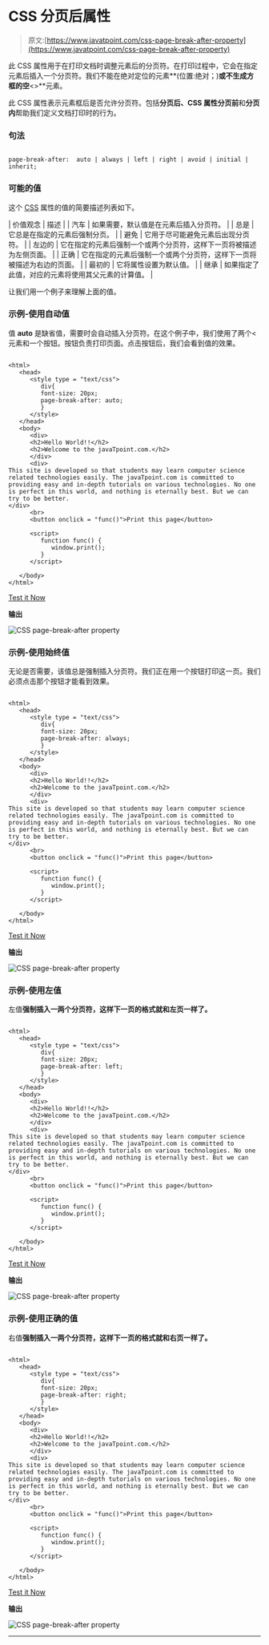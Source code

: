 # CSS 分页后属性

> 原文:[https://www.javatpoint.com/css-page-break-after-property](https://www.javatpoint.com/css-page-break-after-property)

此 CSS 属性用于在打印文档时调整元素后的分页符。在打印过程中，它会在指定元素后插入一个分页符。我们不能在绝对定位的元素**(位置:绝对；)**或不生成方框的空**<>**元素。

此 CSS 属性表示元素框后是否允许分页符。包括**分页后、**CSS 属性**分页前**和**分页内**帮助我们定义文档打印时的行为。

### 句法

```

page-break-after:  auto | always | left | right | avoid | initial | inherit;

```

### 可能的值

这个 [CSS](https://www.javatpoint.com/css-tutorial) 属性的值的简要描述列表如下。

| 价值观念 | 描述 |
| 汽车 | 如果需要，默认值是在元素后插入分页符。 |
| 总是 | 它总是在指定的元素后强制分页。 |
| 避免 | 它用于尽可能避免元素后出现分页符。 |
| 左边的 | 它在指定的元素后强制一个或两个分页符，这样下一页将被描述为左侧页面。 |
| 正确 | 它在指定的元素后强制一个或两个分页符，这样下一页将被描述为右边的页面。 |
| 最初的 | 它将属性设置为默认值。 |
| 继承 | 如果指定了此值，对应的元素将使用其父元素的计算值。 |

让我们用一个例子来理解上面的值。

### 示例-使用自动值

值 **auto** 是缺省值，需要时会自动插入分页符。在这个例子中，我们使用了两个<元素和一个按钮。按钮负责打印页面。点击按钮后，我们会看到值的效果。

```

<html>
   <head> 
      <style type = "text/css">
         div{
		 font-size: 20px;
		 page-break-after: auto;
		 }
      </style>
   </head>
   <body>
      <div>
	  <h2>Hello World!!</h2>
	  <h2>Welcome to the javaTpoint.com.</h2>
      </div>
      <div>
This site is developed so that students may learn computer science related technologies easily. The javaTpoint.com is committed to providing easy and in-depth tutorials on various technologies. No one is perfect in this world, and nothing is eternally best. But we can try to be better.      
</div>
      <br>
      <button onclick = "func()">Print this page</button>

      <script>
         function func() {
            window.print();
         }
      </script>

   </body>
</html>

```

[Test it Now](https://www.javatpoint.com/oprweb/test.jsp?filename=CSSpagebreakafterproperty1)

**输出**

![CSS page-break-after property](../Images/e8b24fcbe7fa3326606f85a03bef14cd.png)

### 示例-使用始终值

无论是否需要，该值总是强制插入分页符。我们正在用一个按钮打印这一页。我们必须点击那个按钮才能看到效果。

```

<html>
   <head> 
      <style type = "text/css">
         div{
		 font-size: 20px;
		 page-break-after: always;
		 }
      </style>
   </head>
   <body>
      <div>
	  <h2>Hello World!!</h2>
	  <h2>Welcome to the javaTpoint.com.</h2>
      </div>
      <div>
This site is developed so that students may learn computer science related technologies easily. The javaTpoint.com is committed to providing easy and in-depth tutorials on various technologies. No one is perfect in this world, and nothing is eternally best. But we can try to be better.      
</div>
      <br>
      <button onclick = "func()">Print this page</button>

      <script>
         function func() {
            window.print();
         }
      </script>

   </body>
</html>

```

[Test it Now](https://www.javatpoint.com/oprweb/test.jsp?filename=CSSpagebreakafterproperty2)

**输出**

![CSS page-break-after property](../Images/6895453bce0f29a32f5ad657a211f711.png)

### 示例-使用左值

左值**强制插入一两个分页符，这样下一页的格式就和左页一样了。**

```

<html>
   <head> 
      <style type = "text/css">
         div{
		 font-size: 20px;
		 page-break-after: left;
		 }
      </style>
   </head>
   <body>
      <div>
	  <h2>Hello World!!</h2>
	  <h2>Welcome to the javaTpoint.com.</h2>
      </div>
      <div>
This site is developed so that students may learn computer science related technologies easily. The javaTpoint.com is committed to providing easy and in-depth tutorials on various technologies. No one is perfect in this world, and nothing is eternally best. But we can try to be better.      
</div>
      <br>
      <button onclick = "func()">Print this page</button>

      <script>
         function func() {
            window.print();
         }
      </script>

   </body>
</html>

```

[Test it Now](https://www.javatpoint.com/oprweb/test.jsp?filename=CSSpagebreakafterproperty3)

**输出**

![CSS page-break-after property](../Images/489ce50d4f1bbeb247da42e7cbafa512.png)

### 示例-使用正确的值

右值**强制插入一两个分页符，这样下一页的格式就和右页一样了。**

```

<html>
   <head> 
      <style type = "text/css">
         div{
		 font-size: 20px;
		 page-break-after: right;
		 }
      </style>
   </head>
   <body>
      <div>
	  <h2>Hello World!!</h2>
	  <h2>Welcome to the javaTpoint.com.</h2>
      </div>
      <div>
This site is developed so that students may learn computer science related technologies easily. The javaTpoint.com is committed to providing easy and in-depth tutorials on various technologies. No one is perfect in this world, and nothing is eternally best. But we can try to be better.      
</div>
      <br>
      <button onclick = "func()">Print this page</button>

      <script>
         function func() {
            window.print();
         }
      </script>

   </body>
</html>

```

[Test it Now](https://www.javatpoint.com/oprweb/test.jsp?filename=CSSpagebreakafterproperty4)

**输出**

![CSS page-break-after property](../Images/15f28c66500cb2292ddadbf686ad0a11.png)

* * *